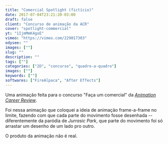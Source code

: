 ```yaml
---
title: "Comercial Spotlight (fictício)"
date: 2017-07-04T23:21:20-03:00
draft: false
client: "Concurso de animação da ACR"
cover: "spotlight-commercial"
yt: "1IjmMmK4goE"
vimeo: "https://vimeo.com/229017303"
odysee: ""
images: [""]
slug: ""
description: ""
tags: [""]
categories: ["2D", "concurso", "quadro-a-quadro"]
images: [""]
keywords: [""]
softwares: ["FireAlpaca", "After Effects"]
---
```


Uma animação feita para o concurso "Faça um comercial" da [*Animation Career Review*](https://www.animationcareerreview.com/).

Foi nessa animação que coloquei a ideia de animação frame-a-frame no limite, fazendo com que cada parte do movimento fosse desenhada -- diferentemente da paródia de *Jurrasic Park*, que parte do movimento foi só arrastar um desenho de um lado pro outro.

O produto da animação não é real.
